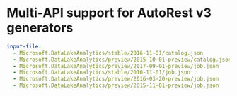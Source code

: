 # Multi-API support for AutoRest v3 generators

``` yaml $(enable-multi-api)
input-file:
  - Microsoft.DataLakeAnalytics/stable/2016-11-01/catalog.json
  - Microsoft.DataLakeAnalytics/preview/2015-10-01-preview/catalog.json
  - Microsoft.DataLakeAnalytics/preview/2017-09-01-preview/job.json
  - Microsoft.DataLakeAnalytics/stable/2016-11-01/job.json
  - Microsoft.DataLakeAnalytics/preview/2016-03-20-preview/job.json
  - Microsoft.DataLakeAnalytics/preview/2015-11-01-preview/job.json
```
